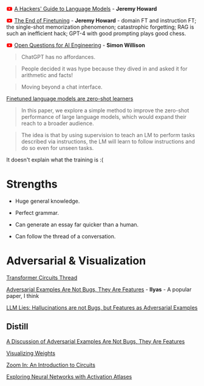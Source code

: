 ![YouTube logo](yt.png)
[A Hackers' Guide to Language Models](https://www.youtube.com/watch?v=jkrNMKz9pWU) -
**Jeremy Howard**

![YouTube logo](yt.png)
[The End of Finetuning](https://www.youtube.com/watch?v=5Sze3kHAZqE) -
**Jeremy Howard** - domain FT and instruction FT;
the single-shot memorization phenomenon;
catastrophic forgetting;
RAG is such an inefficient hack;
GPT-4 with good prompting plays good chess.

![YouTube logo](yt.png)
[Open Questions for AI Engineering](https://www.youtube.com/watch?v=qw4PrtyvJI0&t=24953s) -
**Simon Willison**

> ChatGPT has no affordances.

> People decided it was hype because they dived in and asked it for arithmetic and facts!

> Moving beyond a chat interface.

[Finetuned language models are zero-shot learners](https://openreview.net/pdf?id=gEZrGCozdqR)

> In this paper, we explore a simple method to improve the zero-shot performance of large language
models, which would expand their reach to a broader audience.

> The idea is that by using supervision to teach an LM to perform tasks described via
instructions, the LM will learn to follow instructions and do so even for unseen tasks.

It doesn't explain what the training is :(

# Strengths

+ Huge general knowledge.

+ Perfect grammar.

+ Can generate an essay far quicker than a human.

+ Can follow the thread of a conversation.

# Adversarial & Visualization

[Transformer Circuits Thread](https://transformer-circuits.pub/)

[Adversarial Examples Are Not Bugs, They Are Features](https://arxiv.org/abs/1905.02175) - **Ilyas** -
A popular paper, I think

[LLM Lies: Hallucinations are not Bugs, but Features as Adversarial Examples](https://arxiv.org/abs/2310.01469)

## Distill

[A Discussion of Adversarial Examples Are Not Bugs, They Are Features](https://distill.pub/2019/advex-bugs-discussion/)

[Visualizing Weights](https://distill.pub/2020/circuits/visualizing-weights/)

[Zoom In: An Introduction to Circuits](https://distill.pub/2020/circuits/zoom-in/)

[Exploring Neural Networks with Activation Atlases](https://distill.pub/2019/activation-atlas/)
